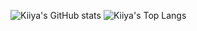 ![Kiiya's GitHub stats](https://github-readme-stats.vercel.app/api?username=KKiiya&show_icons=true&theme=monokai)
![Kiiya's Top Langs](https://github-readme-stats.vercel.app/api/top-langs/?username=anuraghazra&layout=compact)
